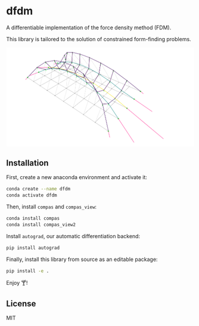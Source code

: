 # dfdm

A differentiable implementation of the force density method (FDM).

This library is tailored to the solution of constrained form-finding problems.

![](fdm_header.png)

## Installation

First, create a new anaconda environment and activate it:

```bash
conda create --name dfdm
conda activate dfdm
```

Then, install `compas` and `compas_view`:

```bash
conda install compas
conda install compas_view2
```

Install `autograd`, our automatic differentiation backend:

```bash
pip install autograd
```

Finally, install this library from source as an editable package:

```bash
pip install -e .
```

Enjoy 🍸!


## License

MIT
